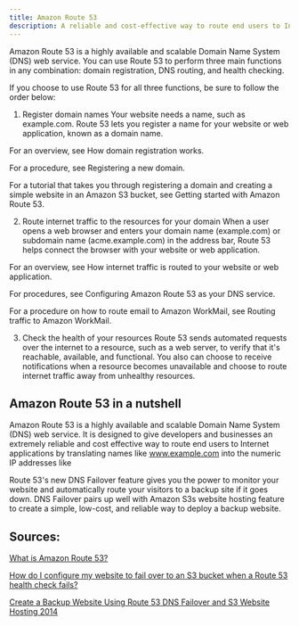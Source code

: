 ```yaml
---
title: Amazon Route 53
description: A reliable and cost-effective way to route end users to Internet applications
---
```


Amazon Route 53 is a highly available and scalable Domain Name System (DNS) web service. You can use Route 53 to perform three main functions in any combination: domain registration, DNS routing, and health checking.

If you choose to use Route 53 for all three functions, be sure to follow the order below:

1. Register domain names
Your website needs a name, such as example.com. Route 53 lets you register a name for your website or web application, known as a domain name.

For an overview, see How domain registration works.

For a procedure, see Registering a new domain.

For a tutorial that takes you through registering a domain and creating a simple website in an Amazon S3 bucket, see Getting started with Amazon Route 53.

2. Route internet traffic to the resources for your domain
When a user opens a web browser and enters your domain name (example.com) or subdomain name (acme.example.com) in the address bar, Route 53 helps connect the browser with your website or web application.

For an overview, see How internet traffic is routed to your website or web application.

For procedures, see Configuring Amazon Route 53 as your DNS service.

For a procedure on how to route email to Amazon WorkMail, see Routing traffic to Amazon WorkMail.

3. Check the health of your resources
Route 53 sends automated requests over the internet to a resource, such as a web server, to verify that it's reachable, available, and functional. You also can choose to receive notifications when a resource becomes unavailable and choose to route internet traffic away from unhealthy resources.

## Amazon Route 53 in a nutshell

Amazon Route 53 is a highly available and scalable Domain Name System (DNS) web service. It is designed to give developers and businesses an extremely reliable and cost effective way to route end users to Internet applications by translating names like www.example.com into the numeric IP addresses like


Route 53's new DNS Failover feature gives you the power to monitor your website and automatically route your visitors to a backup site if it goes down. DNS Failover pairs up well with Amazon S3s website hosting feature to create a simple, low-cost, and reliable way to deploy a backup website.


## Sources:

[What is Amazon Route 53?](https://docs.aws.amazon.com/Route53/latest/DeveloperGuide/Welcome.html)

[How do I configure my website to fail over to an S3 bucket when a Route 53 health check fails?](https://aws.amazon.com/premiumsupport/knowledge-center/fail-over-s3-r53/)

[Create a Backup Website Using Route 53 DNS Failover and S3 Website Hosting 2014](https://aws.amazon.com/blogs/aws/create-a-backup-website-using-route-53-dns-failover-and-s3-website-hosting/)